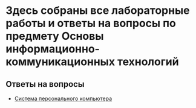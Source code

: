 # Здесь собраны все лабораторные работы и ответы на вопросы по предмету Основы информационно-коммуникационных технологий

## Ответы на вопросы

- [Система персонального компьютера](Ответы%20на%20вопросы/Система%20персонального%20компьютера.md)